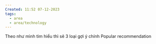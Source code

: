 ```yaml
---
Created: 11:52 07-12-2023
tags:
  - area
  - area/technology
---
```



Theo như mình tìm hiểu thì sẽ 3 loại gợi ý chính
Popular recommendation


